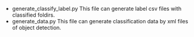 - generate_classify_label.py
This file can generate label csv files with classified foldirs.
- generate_data.py
This file can generate classification data by xml files of object detection.
